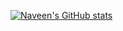 [![Naveen's GitHub stats](https://github-readme-stats.vercel.app/api?username=NaveenTayyebi)](https://github.com/NaveenTayyebi/github-readme-stats)
